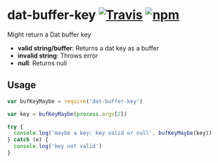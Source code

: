 # dat-buffer-key [![Travis](https://img.shields.io/travis/joehand/dat-buffer-key.svg?style=flat-square)](https://travis-ci.org/joehand/dat-buffer-key) [![npm](https://img.shields.io/npm/v/dat-buffer-key.svg?style=flat-square)](https://npmjs.org/package/dat-buffer-key)

Might return a Dat buffer key

* **valid string/buffer**: Returns a dat key as a buffer
* **invalid string**: Throws error
* **null**: Returns null

## Usage

```js
var bufKeyMaybe = require('dat-buffer-key')

var key = bufKeyMaybe(process.argv[2])

try {
  console.log('maybe a key: key valid or null', bufKeyMaybe(key))
} catch (e) {
  console.log('key not valid')
}
```
